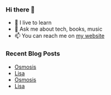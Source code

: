 ### Hi there 👋

- 🌱 I live to learn
- 💬 Ask me about tech, books, music
- 📫 You can reach me on [my website](https://mrcis.me/contact)














### Recent Blog Posts

* [Osmosis](https://mrcis.me/Osmosis)
* [Lisa](https://mrcis.me/Lisa)
* [Osmosis](https://mrcis.me/Osmosis)
* [Lisa](https://mrcis.me/Lisa)